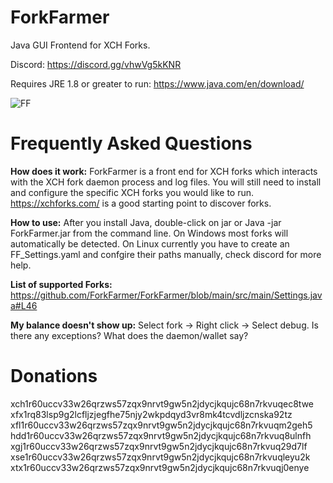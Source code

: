 
# ForkFarmer
Java GUI Frontend for XCH Forks.

Discord: https://discord.gg/vhwVg5kKNR

Requires JRE 1.8 or greater to run: https://www.java.com/en/download/

![FF](https://user-images.githubusercontent.com/66434789/134285111-7b3dd991-b1ef-4876-bdae-4a838dd1618e.png)

# Frequently Asked Questions
**How does it work:** ForkFarmer is a front end for XCH forks which interacts with the XCH fork daemon process and log files. You will still need to install and configure the specific XCH forks you would like to run. https://xchforks.com/ is a good starting point to discover forks.

**How to use:** After you install Java, double-click on jar or Java -jar ForkFarmer.jar from the command line. On Windows most forks will automatically be detected. On Linux currently you have to create an FF_Settings.yaml and confgire their paths manually, check discord for more help.

**List of supported Forks:** https://github.com/ForkFarmer/ForkFarmer/blob/main/src/main/Settings.java#L46

**My balance doesn't show up:** Select fork -> Right click -> Select debug. Is there any exceptions? What does the daemon/wallet say?

# Donations
xch1r60uccv33w26qrzws57zqx9nrvt9gw5n2jdycjkqujc68n7rkvuqec8twe
xfx1rq83lsp9g2lcfljzjegfhe75njy2wkpdqyd3vr8mk4tcvdljzcnska92tz
xfl1r60uccv33w26qrzws57zqx9nrvt9gw5n2jdycjkqujc68n7rkvuqm2geh5
hdd1r60uccv33w26qrzws57zqx9nrvt9gw5n2jdycjkqujc68n7rkvuq8ulnfh
xgj1r60uccv33w26qrzws57zqx9nrvt9gw5n2jdycjkqujc68n7rkvuq29d7lf
xse1r60uccv33w26qrzws57zqx9nrvt9gw5n2jdycjkqujc68n7rkvuqleyu2k
xtx1r60uccv33w26qrzws57zqx9nrvt9gw5n2jdycjkqujc68n7rkvuqj0enye
